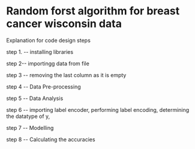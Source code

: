 # Random forst algorithm for breast cancer wisconsin data 

Explanation for code design steps

step 1. -- installing libraries

step 2-- importingg data from file

step 3 -- removing the last column as it is empty

step 4 -- Data Pre-processing

step 5 -- Data Analysis

step 6 -- importing label encoder, performing label encoding, determining the datatype of y, 

step 7 -- Modelling

step 8 -- Calculating the accuracies
